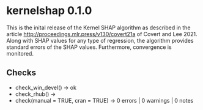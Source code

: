 # kernelshap 0.1.0

This is the inital release of the Kernel SHAP algorithm as described in the article
http://proceedings.mlr.press/v130/covert21a of Covert and Lee 2021. Along with SHAP values for any type of regression, the algorithm provides standard errors of the SHAP values. Furthermore, convergence is monitored.

## Checks

- check_win_devel() -> ok
- check_rhub() ->
- check(manual = TRUE, cran = TRUE) -> 0 errors | 0 warnings | 0 notes